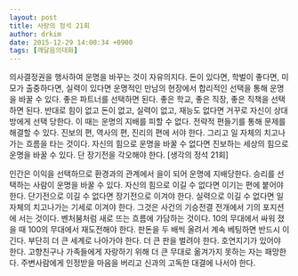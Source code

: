 ```yaml
---
layout: post
title: 사랑의 정석 21회
author: drkim
date: 2015-12-29 14:00:34 +0900
tags: [깨달음의대화]
---
```

의사결정권을 행사하여 운명을 바꾸는 것이 자유의지다. 돈이 있다면, 학벌이 좋다면, 미모가 출중하다면, 실력이 있다면 운명적인 만남의 현장에서 합리적인 선택을 통해 운명을 바꿀 수 있다. 좋은 파트너를 선택하면 된다. 좋은 학교, 좋은 직장, 좋은 직책을 선택하면 된다. 반대로 힘이 없고 돈이 없고, 실력이 없고, 재능도 없다면 거꾸로 자신이 상대방에게 선택 당한다. 이 때는 운명의 지배를 피할 수 없다. 전략적 편들기를 통해 문제를 해결할 수 있다. 진보의 편, 역사의 편, 진리의 편에 서야 한다. 그리고 일 자체의 치고나가는 흐름을 타는 것이다. 자신의 힘으로 운명을 바꿀 수 없다면 진보하는 세상의 힘으로 운명을 바꿀 수 있다. 단 장기전을 각오해야 한다. [생각의 정석 21회] 

  


인간은 이익을 선택하므로 환경과의 관계에서 을이 되어 운명에 지배당한다. 승리를 선택하는 사람이 운명을 바꿀 수 있다. 자신의 힘으로 이길 수 없다면 이기는 편에 붙어야 한다. 단기전으로 이길 수 없다면 장기전으로 이겨야 한다. 실력으로 이길 수 없다면 일 자체의 치고나가는 기세로 이겨야 한다. 그것은 사건의 기승전결 전개에서 기의 포지션에 서는 것이다. 벤처붐처럼 새로 뜨는 흐름에 가담하는 것이다. 10의 무대에서 싸워 졌을 때 100의 무대에서 재도전해야 한다. 판돈을 두 배씩 올려서 계속 베팅하면 반드시 이긴다. 부단히 더 큰 세계로 나아가야 한다. 더 큰 판을 벌려야 한다. 호연지기가 있어야 한다. 고향친구나 가족들에게 자랑하기 위해 더 큰 무대로 옮겨가지 못하는 자는 패망한다. 주변사람에게 인정받을 마음을 버리고 신과의 고독한 대결에 나서야 한다.